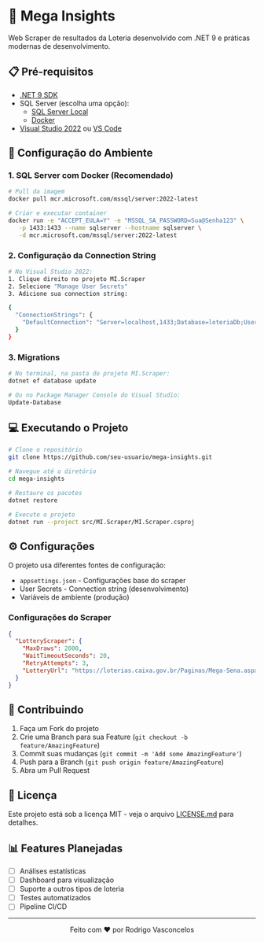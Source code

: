 # 🎲 Mega Insights

Web Scraper de resultados da Loteria desenvolvido com .NET 9 e práticas modernas de desenvolvimento.

## 📋 Pré-requisitos

- [.NET 9 SDK](https://dotnet.microsoft.com/download)
- SQL Server (escolha uma opção):
  - [SQL Server Local](https://www.microsoft.com/sql-server/sql-server-downloads)
  - [Docker](https://www.docker.com/products/docker-desktop/)
- [Visual Studio 2022](https://visualstudio.microsoft.com/) ou [VS Code](https://code.visualstudio.com/)

## 🚀 Configuração do Ambiente

### 1. SQL Server com Docker (Recomendado)

```bash
# Pull da imagem
docker pull mcr.microsoft.com/mssql/server:2022-latest

# Criar e executar container
docker run -e "ACCEPT_EULA=Y" -e "MSSQL_SA_PASSWORD=Sua@Senha123" \
   -p 1433:1433 --name sqlserver --hostname sqlserver \
   -d mcr.microsoft.com/mssql/server:2022-latest
```

### 2. Configuração da Connection String

```bash
# No Visual Studio 2022:
1. Clique direito no projeto MI.Scraper
2. Selecione "Manage User Secrets"
3. Adicione sua connection string:

{
  "ConnectionStrings": {
    "DefaultConnection": "Server=localhost,1433;Database=loteriaDb;User ID=sa;Password=Sua@Senha123;Trusted_Connection=False; TrustServerCertificate=True;"
  }
}
```

### 3. Migrations

```bash
# No terminal, na pasta do projeto MI.Scraper:
dotnet ef database update

# Ou no Package Manager Console do Visual Studio:
Update-Database
```

## 💻 Executando o Projeto

```bash
# Clone o repositório
git clone https://github.com/seu-usuario/mega-insights.git

# Navegue até o diretório
cd mega-insights

# Restaure os pacotes
dotnet restore

# Execute o projeto
dotnet run --project src/MI.Scraper/MI.Scraper.csproj
```

## ⚙️ Configurações

O projeto usa diferentes fontes de configuração:

- `appsettings.json` - Configurações base do scraper
- User Secrets - Connection string (desenvolvimento)
- Variáveis de ambiente (produção)

### Configurações do Scraper

```json
{
  "LotteryScraper": {
    "MaxDraws": 2000,
    "WaitTimeoutSeconds": 20,
    "RetryAttempts": 3,
    "LotteryUrl": "https://loterias.caixa.gov.br/Paginas/Mega-Sena.aspx"
  }
}
```

## 🤝 Contribuindo

1. Faça um Fork do projeto
2. Crie uma Branch para sua Feature (`git checkout -b feature/AmazingFeature`)
3. Commit suas mudanças (`git commit -m 'Add some AmazingFeature'`)
4. Push para a Branch (`git push origin feature/AmazingFeature`)
5. Abra um Pull Request

## 📝 Licença

Este projeto está sob a licença MIT - veja o arquivo [LICENSE.md](LICENSE.md) para detalhes.

## 📊 Features Planejadas

- [ ] Análises estatísticas
- [ ] Dashboard para visualização
- [ ] Suporte a outros tipos de loteria
- [ ] Testes automatizados
- [ ] Pipeline CI/CD

---

<p align="center">
Feito com ❤️ por Rodrigo Vasconcelos
</p>
